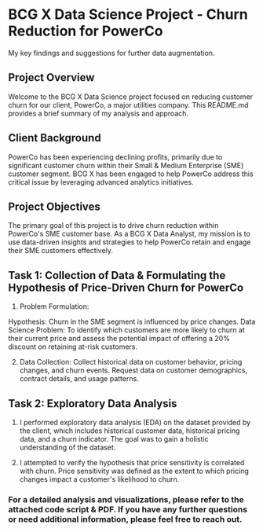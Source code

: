 
# BCG X Data Science Project - Churn Reduction for PowerCo

My key findings and suggestions for further data augmentation.


## Project Overview

Welcome to the BCG X Data Science project focused on reducing customer churn for our client, PowerCo, a major utilities company. This README.md provides a brief summary of my analysis and approach.
## Client Background

PowerCo has been experiencing declining profits, primarily due to significant customer churn within their Small & Medium Enterprise (SME) customer segment. BCG X has been engaged to help PowerCo address this critical issue by leveraging advanced analytics initiatives.
## Project Objectives

The primary goal of this project is to drive churn reduction within PowerCo's SME customer base. As a BCG X Data Analyst, my mission is to use data-driven insights and strategies to help PowerCo retain and engage their SME customers effectively.
## Task 1: Collection of Data & Formulating the Hypothesis of Price-Driven Churn for PowerCo

1) Problem Formulation:

Hypothesis: Churn in the SME segment is influenced by price changes.
Data Science Problem: To identify which customers are more likely to churn at their current price and assess the potential impact of offering a 20% discount on retaining at-risk customers.

2) Data Collection:
Collect historical data on customer behavior, pricing changes, and churn events.
Request data on customer demographics, contract details, and usage patterns.
## Task 2: Exploratory Data Analysis

1) I performed exploratory data analysis (EDA) on the dataset provided by the client, which includes historical customer data, historical pricing data, and a churn indicator. The goal was to gain a holistic understanding of the dataset.

2) I attempted to verify the hypothesis that price sensitivity is correlated with churn. Price sensitivity was defined as the extent to which pricing changes impact a customer's likelihood to churn.
### For a detailed analysis and visualizations, please refer to the attached code script & PDF. If you have any further questions or need additional information, please feel free to reach out.
